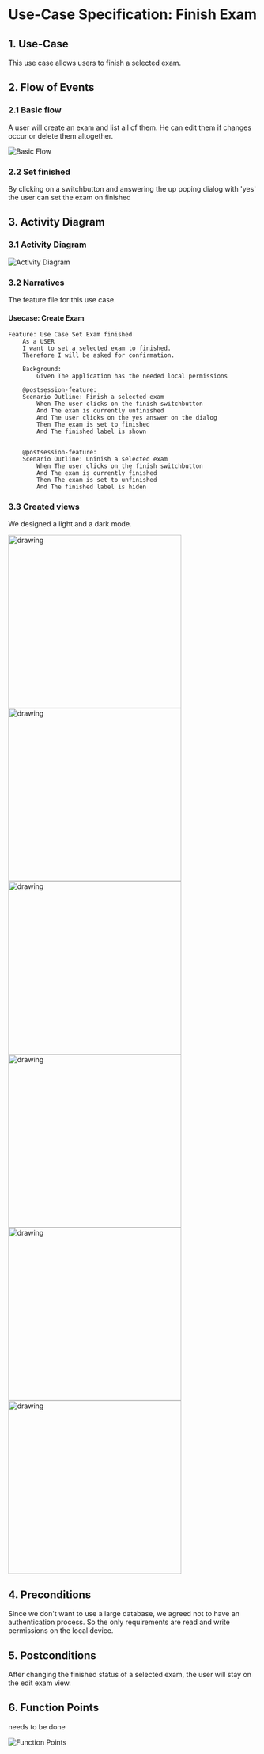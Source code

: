 # Use-Case Specification: Finish Exam

## 1. Use-Case
This use case allows users to finish a selected exam.

## 2. Flow of Events
### 2.1 Basic flow
A user will create an exam and list all of them. He can edit them if changes occur or delete them altogether.

![Basic Flow](https://github.com/nEXam-App/nEXam-doc/blob/main/diagrams/basic%20flow.jpg)

### 2.2 Set finished
By clicking on a switchbutton and answering the up poping dialog with 'yes' the user can set the exam on finished

## 3. Activity Diagram
### 3.1 Activity Diagram
![Activity Diagram](https://github.com/nEXam-App/nEXam-doc/blob/bc15f070dcdfbce8f52901afdc50dbbf4994b986/diagrams/activity%20diagram/nEXam-activity%20diagram%20(finish%20exam).jpg)

### 3.2 Narratives
The feature file for this use case.
#### Usecase: Create Exam
```Gherkin
Feature: Use Case Set Exam finished
    As a USER 
    I want to set a selected exam to finished.
    Therefore I will be asked for confirmation.

    Background:
        Given The application has the needed local permissions

    @postsession-feature:
    Scenario Outline: Finish a selected exam
        When The user clicks on the finish switchbutton
        And The exam is currently unfinished
        And The user clicks on the yes answer on the dialog
        Then The exam is set to finished 
        And The finished label is shown


    @postsession-feature:
    Scenario Outline: Uninish a selected exam
        When The user clicks on the finish switchbutton
        And The exam is currently finished
        Then The exam is set to unfinished 
        And The finished label is hiden
```

### 3.3 Created views

We designed a light and a dark mode.

<img src="https://github.com/nEXam-App/nEXam-doc/blob/main/wireframes/unfinishedExam_light.png" alt="drawing" width="350"/>
<img src="https://github.com/nEXam-App/nEXam-doc/blob/main/wireframes/finishDialog_light.png" alt="drawing" width="350"/>
<img src="https://github.com/nEXam-App/nEXam-doc/blob/main/wireframes/finishedExam_light.png" alt="drawing" width="350"/>
<img src="https://github.com/nEXam-App/nEXam-doc/blob/main/wireframes/unfinishedExam_dark.png" alt="drawing" width="350"/>
<img src="https://github.com/nEXam-App/nEXam-doc/blob/main/wireframes/finishDialog_dark.png" alt="drawing" width="350"/>
<img src="https://github.com/nEXam-App/nEXam-doc/blob/main/wireframes/finishedExam_dark.png" alt="drawing" width="350"/>

## 4. Preconditions

Since we don't want to use a large database, we agreed not to have an authentication process. So the only requirements are read and write permissions on the local device.

## 5. Postconditions
After changing the finished status of a selected exam, the user will stay on the edit exam view.

## 6. Function Points
needs to be done

![Function Points](https://github.com/nEXam-App/nEXam-doc/blob/bc15f070dcdfbce8f52901afdc50dbbf4994b986/diagrams/FP/FPCreateExam.PNG)